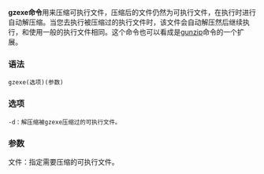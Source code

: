 **gzexe命令**用来压缩可执行文件，压缩后的文件仍然为可执行文件，在执行时进行自动解压缩。当您去执行被压缩过的执行文件时，该文件会自动解压然后继续执行，和使用一般的执行文件相同。这个命令也可以看成是[gunzip](https://philipding.github.io/linux-command/gunzip "gunzip命令")命令的一个扩展。

### 语法  

```
gzexe(选项)(参数)
```

### 选项  

```
-d：解压缩被gzexe压缩过的可执行文件。
```

### 参数  

文件：指定需要压缩的可执行文件。
